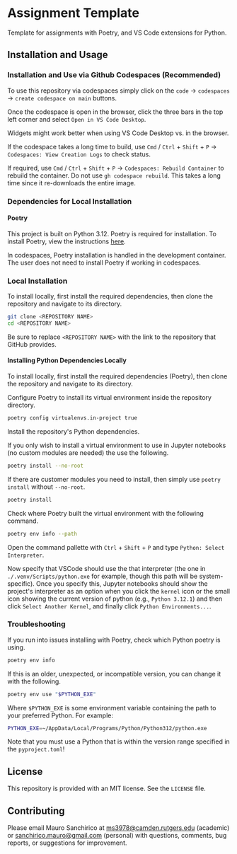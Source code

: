 # Assignment Template

Template for assignments with Poetry, and VS Code extensions for Python.

## Installation and Usage

### Installation and Use via Github Codespaces (Recommended)

To use this repository via codespaces simply click on the `code` &rarr; `codespaces` &rarr; `create codespace on main` buttons.

Once the codespace is open in the browser, click the three bars in the top left corner and select `Open in VS Code Desktop`.

Widgets might work better when using VS Code Desktop vs. in the browser.

If the codespace takes a long time to build, use `Cmd` / `Ctrl` + `Shift` + `P` &rarr; `Codespaces: View Creation Logs` to check status.

If required, use `Cmd` / `Ctrl` + `Shift` + `P` &rarr; `Codespaces: Rebuild Container` to rebuild the container. Do not use `gh codespace rebuild`. This takes a long time since it re-downloads the entire image.


### Dependencies for Local Installation

#### Poetry

This project is built on Python 3.12. Poetry is required for installation. To install Poetry, view the instructions [here](https://python-poetry.org/docs/).

In codespaces, Poetry installation is handled in the development container. The user does not need to install Poetry if working in codespaces.

### Local Installation

To install locally, first install the required dependencies, then clone the repository and navigate to its directory.

```bash
git clone <REPOSITORY NAME>
cd <REPOSITORY NAME>
```

Be sure to replace `<REPOSITORY NAME>` with the link to the repository that GitHub provides.

#### Installing Python Dependencies Locally

To install locally, first install the required dependencies (Poetry), then clone the repository and navigate to its directory.

Configure Poetry to install its virtual environment inside the repository directory.

```bash
poetry config virtualenvs.in-project true
```

Install the repository's Python dependencies.

If you only wish to install a virtual environment to use in Jupyter notebooks (no custom modules are needed) the use the following.

```bash
poetry install --no-root
```

If there are customer modules you need to install, then simply use `poetry install` without `--no-root`.

```bash
poetry install
```

Check where Poetry built the virtual environment with the following command.

```bash
poetry env info --path
```

Open the command pallette with `Ctrl` + `Shift` + `P` and type `Python: Select Interpreter`.

Now specify that VSCode should use the that interpreter (the one in `./.venv/Scripts/python.exe` for example, though this path will be system-specific). Once you specify this, Jupyter notebooks should show the project's interpreter as an option when you click the `kernel` icon or the small icon showing the current version of python (e.g., `Python 3.12.1`) and then click `Select Another Kernel`, and finally click `Python Environments...`.

### Troubleshooting

If you run into issues installing with Poetry, check which Python poetry is using.

```bash
poetry env info
```

If this is an older, unexpected, or incompatible version, you can change it with the following.

```bash
poetry env use "$PYTHON_EXE"
```

Where `$PYTHON_EXE` is some environment variable containing the path to your preferred Python. For example:

```bash
PYTHON_EXE=~/AppData/Local/Programs/Python/Python312/python.exe
```

Note that you must use a Python that is within the version range specified in the `pyproject.toml`!

## License

This repository is provided with an MIT license. See the `LICENSE` file.

## Contributing

Please email Mauro Sanchirico at ms3978@camden.rutgers.edu (academic) or sanchirico.mauro@gmail.com (personal) with questions, comments, bug reports, or suggestions for improvement.

